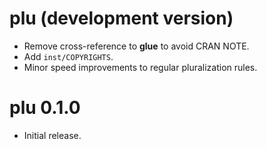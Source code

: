 # plu (development version)

* Remove cross-reference to **glue** to avoid CRAN NOTE.
* Add `inst/COPYRIGHTS`.
* Minor speed improvements to regular pluralization rules.

# plu 0.1.0

* Initial release.
